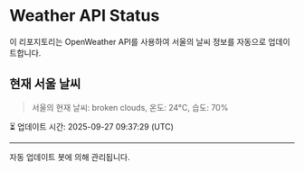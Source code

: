 
# Weather API Status

이 리포지토리는 OpenWeather API를 사용하여 서울의 날씨 정보를 자동으로 업데이트합니다.

## 현재 서울 날씨
> 서울의 현재 날씨: broken clouds, 온도: 24°C, 습도: 70%

⏳ 업데이트 시간: 2025-09-27 09:37:29 (UTC)

---
자동 업데이트 봇에 의해 관리됩니다.
